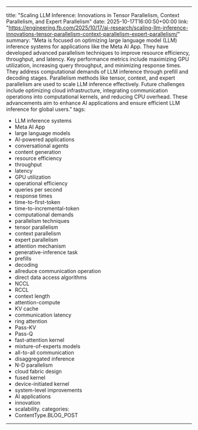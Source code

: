 
---
title: "Scaling LLM Inference: Innovations in Tensor Parallelism, Context Parallelism, and Expert Parallelism"
date: 2025-10-17T16:00:50+00:00
link: "https://engineering.fb.com/2025/10/17/ai-research/scaling-llm-inference-innovations-tensor-parallelism-context-parallelism-expert-parallelism/"
summary: "Meta is focused on optimizing large language model (LLM) inference systems for applications like the Meta AI App. They have developed advanced parallelism techniques to improve resource efficiency, throughput, and latency. Key performance metrics include maximizing GPU utilization, increasing query throughput, and minimizing response times. They address computational demands of LLM inference through prefill and decoding stages. Parallelism methods like tensor, context, and expert parallelism are used to scale LLM inference effectively. Future challenges include optimizing cloud infrastructure, integrating communication operations into computational kernels, and reducing CPU overhead. These advancements aim to enhance AI applications and ensure efficient LLM inference for global users."
tags:
  - LLM inference systems
  - Meta AI App
  - large language models
  - AI-powered applications
  - conversational agents
  - content generation
  - resource efficiency
  - throughput
  - latency
  - GPU utilization
  - operational efficiency
  - queries per second
  - response times
  - time-to-first-token
  - time-to-incremental-token
  - computational demands
  - parallelism techniques
  - tensor parallelism
  - context parallelism
  - expert parallelism
  - attention mechanism
  - generative-inference task
  - prefills
  - decoding
  - allreduce communication operation
  - direct data access algorithms
  - NCCL
  - RCCL
  - context length
  - attention-compute
  - KV cache
  - communication latency
  - ring attention
  - Pass-KV
  - Pass-Q
  - fast-attention kernel
  - mixture-of-experts models
  - all-to-all communication
  - disaggregated inference
  - N-D parallelism
  - cloud fabric design
  - fused kernel
  - device-initiated kernel
  - system-level improvements
  - AI applications
  - innovation
  - scalability.
categories:
  - ContentType.BLOG_POST
---

